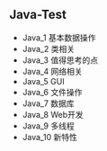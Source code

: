 ## Java-Test

- Java_1 基本数据操作
- Java_2 类相关
- Java_3 值得思考的点
- Java_4 网络相关
- Java_5 GUI
- Java_6 文件操作
- Java_7 数据库
- Java_8 Web开发
- Java_9 多线程
- Java_10 新特性
